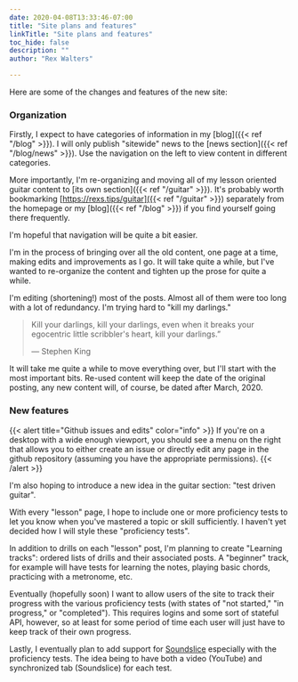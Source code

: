 ```yaml
---
date: 2020-04-08T13:33:46-07:00
title: "Site plans and features"
linkTitle: "Site plans and features"
toc_hide: false
description: ""
author: "Rex Walters"

---
```


Here are some of the changes and features of the new site:

<!--more-->

###  Organization

Firstly, I expect to have categories of information in my [blog]({{< ref "/blog" >}}). I will only publish "sitewide" news to the [news section]({{< ref "/blog/news" >}}). Use the navigation on the left to view content in different categories.

More importantly, I'm re-organizing and moving all of my lesson oriented guitar content to [its own section]({{< ref "/guitar" >}}). It's probably worth bookmarking [https://rexs.tips/guitar]({{< ref "/guitar" >}}) separately from the homepage or my [blog]({{< ref "/blog" >}}) if you find yourself going there frequently.

I'm hopeful that navigation will be quite a bit easier.

I'm in the process of bringing over all the old content, one page at a time, making edits and improvements as I go. It will take quite a while, but I've wanted to re-organize the content and tighten up the prose for quite a while.

I'm editing (shortening!) most of the posts. Almost all of them were too long with a lot of redundancy. I'm trying hard to "kill my darlings."

> Kill your darlings, kill your darlings, even when it breaks your egocentric little scribbler's heart, kill your darlings.”
>
> &mdash; Stephen King

It will take me quite a while to move everything over, but I'll start with the most important bits. Re-used content will keep the date of the original posting, any new content will, of course, be dated after March, 2020.

### New features

{{< alert title="Github issues and edits" color="info" >}}
If you're on a desktop with a wide enough viewport, you should see a menu on the right that allows you to either create an issue or directly edit any page in the github repository (assuming you have the appropriate permissions).
{{< /alert >}}

I'm also hoping to introduce a new idea in the guitar section: "test driven guitar".

With every "lesson" page, I hope to include one or more proficiency tests to let you know when you've mastered a topic or skill sufficiently. I haven't yet decided how I will style these "proficiency tests".

In addition to drills on each "lesson" post, I'm planning to create "Learning tracks": ordered lists of drills and their associated posts. A "beginner" track, for example will have tests for learning the notes, playing basic chords, practicing with a metronome, etc.

Eventually (hopefully soon) I want to allow users of the site to track their progress with the various proficiency tests (with states of "not started," "in progress," or "completed"). This requires logins and some sort of stateful API, however, so at least for some period of time each user will just have to keep track of their own progress.

Lastly, I eventually plan to add support for [Soundslice](https://soundslice.com) especially with the proficiency tests. The idea being to have both a video (YouTube) and synchronized tab (Soundslice) for each test.
